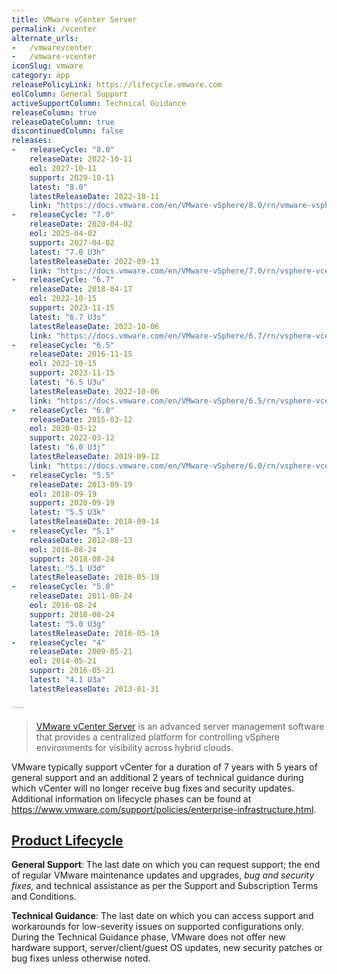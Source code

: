 ```yaml
---
title: VMware vCenter Server
permalink: /vcenter
alternate_urls:
-   /vmwarevcenter
-   /vmware-vcenter
iconSlug: vmware
category: app
releasePolicyLink: https://lifecycle.vmware.com
eolColumn: General Support
activeSupportColumn: Technical Guidance
releaseColumn: true
releaseDateColumn: true
discontinuedColumn: false
releases:
-   releaseCycle: "8.0"
    releaseDate: 2022-10-11
    eol: 2027-10-11
    support: 2029-10-11
    latest: "8.0"
    latestReleaseDate: 2022-10-11
    link: "https://docs.vmware.com/en/VMware-vSphere/8.0/rn/vmware-vsphere-80-release-notes/index.html"
-   releaseCycle: "7.0"
    releaseDate: 2020-04-02
    eol: 2025-04-02
    support: 2027-04-02
    latest: "7.0 U3h"
    latestReleaseDate: 2022-09-13
    link: "https://docs.vmware.com/en/VMware-vSphere/7.0/rn/vsphere-vcenter-server-70u3h-release-notes.html"
-   releaseCycle: "6.7"
    releaseDate: 2018-04-17
    eol: 2022-10-15
    support: 2023-11-15
    latest: "6.7 U3s"
    latestReleaseDate: 2022-10-06
    link: "https://docs.vmware.com/en/VMware-vSphere/6.7/rn/vsphere-vcenter-server-67u3s-release-notes.html"
-   releaseCycle: "6.5"
    releaseDate: 2016-11-15
    eol: 2022-10-15
    support: 2023-11-15
    latest: "6.5 U3u"
    latestReleaseDate: 2022-10-06
    link: "https://docs.vmware.com/en/VMware-vSphere/6.5/rn/vsphere-vcenter-server-65u3u-release-notes.html"
-   releaseCycle: "6.0"
    releaseDate: 2015-03-12
    eol: 2020-03-12
    support: 2022-03-12
    latest: "6.0 U3j"
    latestReleaseDate: 2019-09-12
    link: "https://docs.vmware.com/en/VMware-vSphere/6.0/rn/vsphere-vcenter-server-60u3j-release-notes.html"
-   releaseCycle: "5.5"
    releaseDate: 2013-09-19
    eol: 2018-09-19
    support: 2020-09-19
    latest: "5.5 U3k"
    latestReleaseDate: 2018-09-14
-   releaseCycle: "5.1"
    releaseDate: 2012-08-13
    eol: 2016-08-24
    support: 2018-08-24
    latest: "5.1 U3d"
    latestReleaseDate: 2016-05-19
-   releaseCycle: "5.0"
    releaseDate: 2011-08-24
    eol: 2016-08-24
    support: 2018-08-24
    latest: "5.0 U3g"
    latestReleaseDate: 2016-05-19
-   releaseCycle: "4"
    releaseDate: 2009-05-21
    eol: 2014-05-21
    support: 2016-05-21
    latest: "4.1 U3a"
    latestReleaseDate: 2013-01-31

---
```


> [VMware vCenter Server](https://www.vmware.com/products/vcenter.html) is an advanced server management software that provides a centralized platform for controlling vSphere environments for visibility across hybrid clouds.

VMware typically support vCenter for a duration of 7 years with 5 years of general support and an additional 2 years of technical guidance during which vCenter will no longer receive bug fixes and security updates. Additional information on lifecycle phases can be found at <https://www.vmware.com/support/policies/enterprise-infrastructure.html>.

## [Product Lifecycle](https://lifecycle.vmware.com/)

**General Support**: The last date on which you can request support; the end of regular VMware maintenance updates and upgrades, _bug and security fixes,_ and technical assistance as per the Support and Subscription Terms and Conditions.

**Technical Guidance**: The last date on which you can access support and workarounds for low-severity issues on supported configurations only. During the Technical Guidance phase, VMware does not offer new hardware support, server/client/guest OS updates, new security patches or bug fixes unless otherwise noted.
